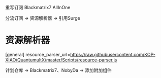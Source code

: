 重写订阅 Blackmatrix7 AllInOne

分流订阅 -> 资源解析器 -> 引用Surge

# 资源解析器
[general]
resource_parser_url=https://raw.githubusercontent.com/KOP-XIAO/QuantumultX/master/Scripts/resource-parser.js

计划仓库 -> Blackmatrix7、NobyDa  -> 添加附加组件